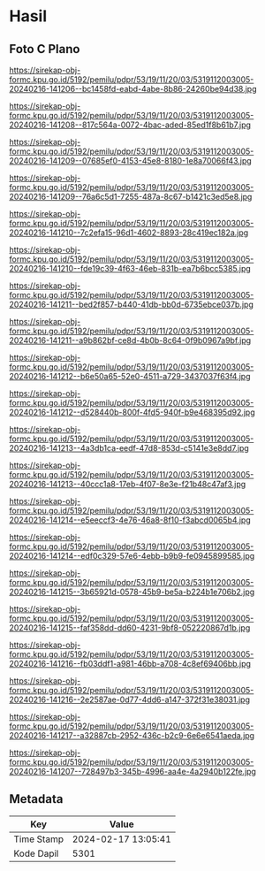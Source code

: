 # Hasil

## Foto C Plano

https://sirekap-obj-formc.kpu.go.id/5192/pemilu/pdpr/53/19/11/20/03/5319112003005-20240216-141206--bc1458fd-eabd-4abe-8b86-24260be94d38.jpg

https://sirekap-obj-formc.kpu.go.id/5192/pemilu/pdpr/53/19/11/20/03/5319112003005-20240216-141208--817c564a-0072-4bac-aded-85ed1f8b61b7.jpg

https://sirekap-obj-formc.kpu.go.id/5192/pemilu/pdpr/53/19/11/20/03/5319112003005-20240216-141209--07685ef0-4153-45e8-8180-1e8a70066f43.jpg

https://sirekap-obj-formc.kpu.go.id/5192/pemilu/pdpr/53/19/11/20/03/5319112003005-20240216-141209--76a6c5d1-7255-487a-8c67-b1421c3ed5e8.jpg

https://sirekap-obj-formc.kpu.go.id/5192/pemilu/pdpr/53/19/11/20/03/5319112003005-20240216-141210--7c2efa15-96d1-4602-8893-28c419ec182a.jpg

https://sirekap-obj-formc.kpu.go.id/5192/pemilu/pdpr/53/19/11/20/03/5319112003005-20240216-141210--fde19c39-4f63-46eb-831b-ea7b6bcc5385.jpg

https://sirekap-obj-formc.kpu.go.id/5192/pemilu/pdpr/53/19/11/20/03/5319112003005-20240216-141211--bed2f857-b440-41db-bb0d-6735ebce037b.jpg

https://sirekap-obj-formc.kpu.go.id/5192/pemilu/pdpr/53/19/11/20/03/5319112003005-20240216-141211--a9b862bf-ce8d-4b0b-8c64-0f9b0967a9bf.jpg

https://sirekap-obj-formc.kpu.go.id/5192/pemilu/pdpr/53/19/11/20/03/5319112003005-20240216-141212--b6e50a65-52e0-4511-a729-3437037f63f4.jpg

https://sirekap-obj-formc.kpu.go.id/5192/pemilu/pdpr/53/19/11/20/03/5319112003005-20240216-141212--d528440b-800f-4fd5-940f-b9e468395d92.jpg

https://sirekap-obj-formc.kpu.go.id/5192/pemilu/pdpr/53/19/11/20/03/5319112003005-20240216-141213--4a3db1ca-eedf-47d8-853d-c5141e3e8dd7.jpg

https://sirekap-obj-formc.kpu.go.id/5192/pemilu/pdpr/53/19/11/20/03/5319112003005-20240216-141213--40ccc1a8-17eb-4f07-8e3e-f21b48c47af3.jpg

https://sirekap-obj-formc.kpu.go.id/5192/pemilu/pdpr/53/19/11/20/03/5319112003005-20240216-141214--e5eeccf3-4e76-46a8-8f10-f3abcd0065b4.jpg

https://sirekap-obj-formc.kpu.go.id/5192/pemilu/pdpr/53/19/11/20/03/5319112003005-20240216-141214--edf0c329-57e6-4ebb-b9b9-fe0945899585.jpg

https://sirekap-obj-formc.kpu.go.id/5192/pemilu/pdpr/53/19/11/20/03/5319112003005-20240216-141215--3b65921d-0578-45b9-be5a-b224b1e706b2.jpg

https://sirekap-obj-formc.kpu.go.id/5192/pemilu/pdpr/53/19/11/20/03/5319112003005-20240216-141215--faf358dd-dd60-4231-9bf8-052220867d1b.jpg

https://sirekap-obj-formc.kpu.go.id/5192/pemilu/pdpr/53/19/11/20/03/5319112003005-20240216-141216--fb03ddf1-a981-46bb-a708-4c8ef69406bb.jpg

https://sirekap-obj-formc.kpu.go.id/5192/pemilu/pdpr/53/19/11/20/03/5319112003005-20240216-141216--2e2587ae-0d77-4dd6-a147-372f31e38031.jpg

https://sirekap-obj-formc.kpu.go.id/5192/pemilu/pdpr/53/19/11/20/03/5319112003005-20240216-141217--a32887cb-2952-436c-b2c9-6e6e6541aeda.jpg

https://sirekap-obj-formc.kpu.go.id/5192/pemilu/pdpr/53/19/11/20/03/5319112003005-20240216-141207--728497b3-345b-4996-aa4e-4a2940b122fe.jpg


## Metadata

| Key        | Value               |
| ---------- | ------------------- |
| Time Stamp | 2024-02-17 13:05:41 |
| Kode Dapil | 5301                |



